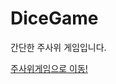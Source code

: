 # DiceGame
간단한 주사위 게임입니다.

[주사위게임으로 이동!](http://dicegame.react.yw.s3-website.us-east-2.amazonaws.com/)
